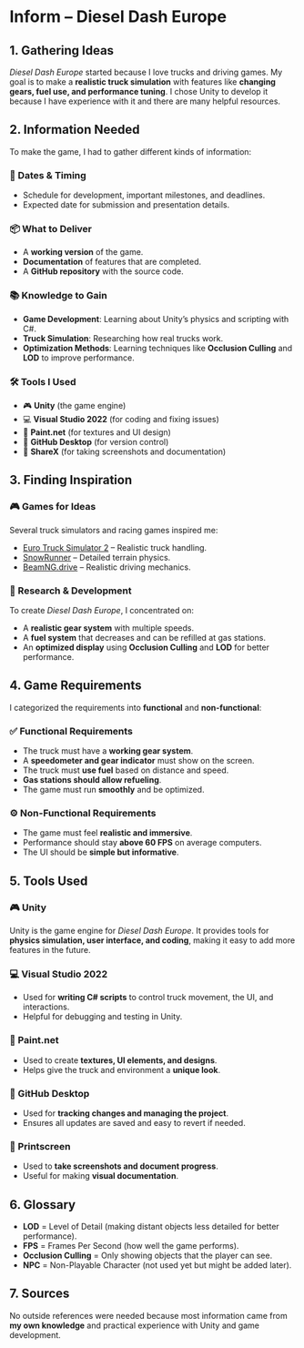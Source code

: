 # Inform – Diesel Dash Europe

## 1. Gathering Ideas
*Diesel Dash Europe* started because I love trucks and driving games. My goal is to make a **realistic truck simulation** with features like **changing gears, fuel use, and performance tuning**. I chose Unity to develop it because I have experience with it and there are many helpful resources.

## 2. Information Needed
To make the game, I had to gather different kinds of information:

### 📅 Dates & Timing
- Schedule for development, important milestones, and deadlines.
- Expected date for submission and presentation details.

### 📦 What to Deliver
- A **working version** of the game.
- **Documentation** of features that are completed.
- A **GitHub repository** with the source code.

### 📚 Knowledge to Gain
- **Game Development**: Learning about Unity’s physics and scripting with C#.
- **Truck Simulation**: Researching how real trucks work.
- **Optimization Methods**: Learning techniques like **Occlusion Culling** and **LOD** to improve performance.

### 🛠 Tools I Used
- 🎮 **Unity** (the game engine)
- 💻 **Visual Studio 2022** (for coding and fixing issues)
- 🎨 **Paint.net** (for textures and UI design)
- 🐙 **GitHub Desktop** (for version control)
- 📸 **ShareX** (for taking screenshots and documentation)

## 3. Finding Inspiration

### 🎮 Games for Ideas
Several truck simulators and racing games inspired me:

- [Euro Truck Simulator 2](https://eurotrucksimulator2.de/) – Realistic truck handling.
- [SnowRunner](https://www.focus-entmt.com/en/games/snowrunner) – Detailed terrain physics.
- [BeamNG.drive](https://www.beamng.com/game/) – Realistic driving mechanics.

### 🔎 Research & Development
To create *Diesel Dash Europe*, I concentrated on:

- A **realistic gear system** with multiple speeds.
- A **fuel system** that decreases and can be refilled at gas stations.
- An **optimized display** using **Occlusion Culling** and **LOD** for better performance.

## 4. Game Requirements
I categorized the requirements into **functional** and **non-functional**:

### ✅ Functional Requirements
- The truck must have a **working gear system**.
- A **speedometer and gear indicator** must show on the screen.
- The truck must **use fuel** based on distance and speed.
- **Gas stations should allow refueling**.
- The game must run **smoothly** and be optimized.

### ⚙️ Non-Functional Requirements
- The game must feel **realistic and immersive**.
- Performance should stay **above 60 FPS** on average computers.
- The UI should be **simple but informative**.

## 5. Tools Used

### 🎮 Unity
Unity is the game engine for *Diesel Dash Europe*. It provides tools for **physics simulation, user interface, and coding**, making it easy to add more features in the future.

### 💻 Visual Studio 2022
- Used for **writing C# scripts** to control truck movement, the UI, and interactions.
- Helpful for debugging and testing in Unity.

### 🎨 Paint.net
- Used to create **textures, UI elements, and designs**.
- Helps give the truck and environment a **unique look**.

### 🐙 GitHub Desktop
- Used for **tracking changes and managing the project**.
- Ensures all updates are saved and easy to revert if needed.

### 📸 Printscreen
- Used to **take screenshots and document progress**.
- Useful for making **visual documentation**.

## 6. Glossary

- **LOD** = Level of Detail (making distant objects less detailed for better performance).
- **FPS** = Frames Per Second (how well the game performs).
- **Occlusion Culling** = Only showing objects that the player can see.
- **NPC** = Non-Playable Character (not used yet but might be added later).

## 7. Sources
No outside references were needed because most information came from **my own knowledge** and practical experience with Unity and game development.

